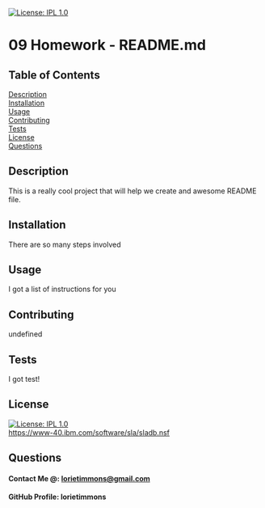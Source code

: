 [![License: IPL 1.0](https://img.shields.io/badge/License-IPL%201.0-blue.svg)](https://opensource.org/licenses/IPL-1.0)
  # 09 Homework - README.md 

## Table of Contents 
[Description](#Description) <br>
[Installation](#Installation)<br>
[Usage](#Usage)<br>
[Contributing](#Contributing)<br>
[Tests](#Tests)<br>
[License](#License)<br>
[Questions](#Questions)<br>

  ## Description
  This is a really cool project that will help we create and awesome README file. 

  ## Installation
  There are so many steps involved 

  ## Usage
  I got a list of instructions for you

  ## Contributing
  undefined

  
  ## Tests
  I got test! 
  
  ## License

  [![License: IPL 1.0](https://img.shields.io/badge/License-IPL%201.0-blue.svg)](https://opensource.org/licenses/IPL-1.0)
  <br>
  https://www-40.ibm.com/software/sla/sladb.nsf

  ## Questions
  #### Contact Me @: lorietimmons@gmail.com<br>
  #### GitHub Profile: lorietimmons


